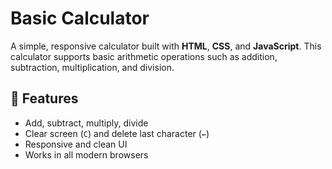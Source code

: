 # Basic Calculator

A simple, responsive calculator built with **HTML**, **CSS**, and **JavaScript**. This calculator supports basic arithmetic operations such as addition, subtraction, multiplication, and division.



## 🚀 Features

- Add, subtract, multiply, divide
- Clear screen (`C`) and delete last character (`←`)
- Responsive and clean UI
- Works in all modern browsers


